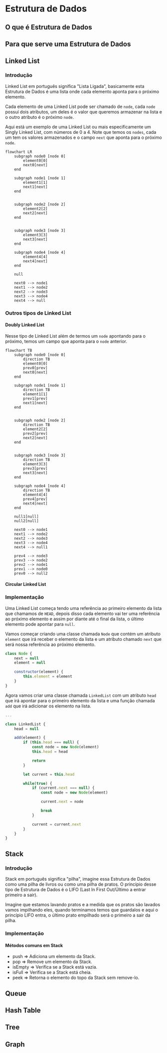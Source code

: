 # Estrutura de Dados

## O que é Estrutura de Dados
## Para que serve uma Estrutura de Dados
## Linked List
### Introdução

Linked List em português significa "Lista Ligada", basicamente esta Estrutura de Dados é uma lista onde cada elemento aponta para o próximo elemento.

Cada elemento de uma Linked List pode ser chamado de `node`, cada `node` possuí dois atributos, um deles é o valor que queremos armazenar na lista e o outro atributo é o próximo `node`.

Aqui está um exemplo de uma Linked List ou mais especificamente um Singly Linked List, com números de 0 a 4. Note que temos os `nodes`, cada um tem os valores armazenados e o campo `next` que aponta para o próximo `node`.

```mermaid
flowchart LR
    subgraph node0 [node 0]
        element0[0]
        next0[next]
    end

    subgraph node1 [node 1]
        element1[1]
        next1[next]
    end
    

    subgraph node2 [node 2]
        element2[2]
        next2[next]
    end


    subgraph node3 [node 3]
        element3[3]
        next3[next]
    end

    subgraph node4 [node 4]
        element4[4]
        next4[next]
    end

    null

    next0 --> node1 
    next1 --> node2
    next2 --> node3
    next3 --> node4
    next4 --> null
```

### Outros tipos de Linked List
#### Doubly Linked List
Nesse tipo de Linked List além de termos um `node` apontando para o próximo, temos um campo que aponta para o `node` anterior.


```mermaid
flowchart TB
    subgraph node0 [node 0]
        direction TB
        element0[0]
        prev0[prev]
        next0[next]
    end

    subgraph node1 [node 1]
        direction TB
        element1[1]
        prev1[prev]
        next1[next]
    end


    subgraph node2 [node 2]
        direction TB
        element2[2]
        prev2[prev]
        next2[next]
    end


    subgraph node3 [node 3]
        direction TB
        element3[3]
        prev3[prev]
        next3[next]
    end

    subgraph node4 [node 4]
        direction TB
        element4[4]
        prev4[prev]
        next4[next]
    end

    null1[null]
    null2[null]

    next0 --> node1
    next1 --> node2
    next2 --> node3
    next3 --> node4
    next4 --> null1

    prev4 --> node3
    prev3 --> node2
    prev2 --> node1
    prev1 --> node0
    prev0 --> null2
```

#### Circular Linked List

### Implementação 
Uma Linked List começa tendo uma referência ao primeiro elemento da lista que chamamos de `HEAD`, depois disso cada elemento vai ter uma referência ao próximo elemento e assim por diante até o final da lista, o último elemento pode apontar para `null`.

Vamos começar criando uma classe chamada `Node` que contém um atributo `element` que irá receber o elemento da lista e um atributo chamado `next` que será nossa referência ao próximo elemento.

``` javascript
class Node {
    next = null
    element = null

    constructor(element) {
        this.element = element
    }
}

```
Agora vamos criar uma classe chamada `LinkedList` com um atributo `head` que irá apontar para o primeiro elemento da lista e uma função chamada `add` que irá adicionar os elemento na lista.

``` javascript
...

class LinkedList {
    head = null

    add(element) {
        if (this.head === null) {
            const node = new Node(element)  
            this.head = head

            return
        } 

        let current = this.head

        while(true) {
            if (current.next === null) {
                const node = new Node(element)

                current.next = node

                break
            }

            current = current.next
        }
    }
}

```

## Stack
### Introdução
Stack em português significa "pilha", imagine essa Estrutura de Dados como uma pilha de livros ou como uma pilha de pratos. O princípio desse tipo de Estrutura de Dados é o LIFO (Last In First Out/Último a entrar primeiro a sair).

Imagine que estamos lavando pratos e a medida que os pratos são lavados vamos impilhando eles, quando terminamos temos que guardalos e aqui o princípio LIFO entra, o último prato empilhado será o primeiro a sair da pilha.

### Implementação
#### Métodos comuns em Stack
* push => Adiciona um elemento da Stack.
* pop => Remove um elemento da Stack.
* isEmpty => Verifica se a Stack está vazia.
* isFull => Verifica se a Stack está cheia.
* peek => Retorna o elemento do topo da Stack sem remove-lo.

## Queue
## Hash Table
## Tree
## Graph
